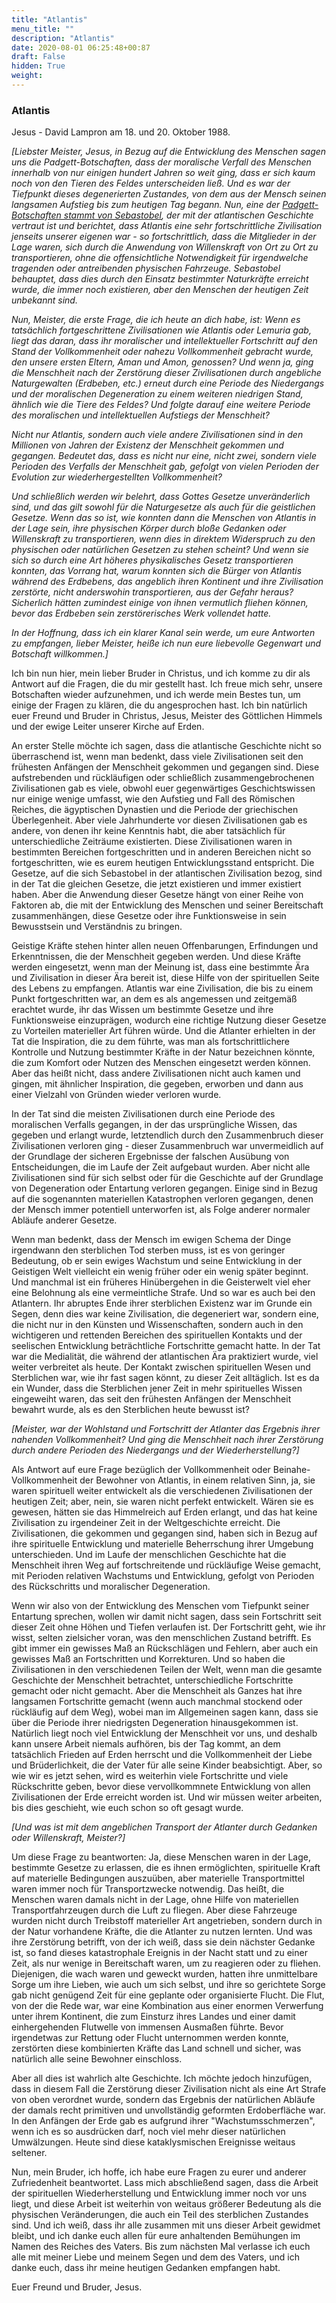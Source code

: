 ```yaml
---
title: "Atlantis"
menu_title: ""
description: "Atlantis"
date: 2020-08-01 06:25:48+00:87
draft: False
hidden: True
weight:
---
```

### Atlantis

Jesus - David Lampron am 18. und 20. Oktober 1988.

*[Liebster Meister, Jesus, in Bezug auf die Entwicklung des Menschen sagen uns die Padgett-Botschaften, dass der moralische Verfall des Menschen innerhalb von nur einigen hundert Jahren so weit ging, dass er sich kaum noch von den Tieren des Feldes unterscheiden ließ. Und es war der Tiefpunkt dieses degenerierten Zustandes, von dem aus der Mensch seinen langsamen Aufstieg bis zum heutigen Tag begann. Nun, eine der [Padgett-Botschaften stammt von Sebastobel](/padgett-botschaften/padgett-botschaften-in-reihenfolge-des-datums/padgett-botschaften-1915-september-dezember/ein-altes-spirituelles-wesen-beschliesst-nach-der-goettlichen-liebe-zu-suchen-jep-sebastobel-24-september-1915/), der mit der atlantischen Geschichte vertraut ist und berichtet, dass Atlantis eine sehr fortschrittliche Zivilisation jenseits unserer eigenen war - so fortschrittlich, dass die Mitglieder in der Lage waren, sich durch die Anwendung von Willenskraft von Ort zu Ort zu transportieren, ohne die offensichtliche Notwendigkeit für irgendwelche tragenden oder antreibenden physischen Fahrzeuge. Sebastobel behauptet, dass dies durch den Einsatz bestimmter Naturkräfte erreicht wurde, die immer noch existieren, aber den Menschen der heutigen Zeit unbekannt sind.*

*Nun, Meister, die erste Frage, die ich heute an dich habe, ist: Wenn es tatsächlich fortgeschrittene Zivilisationen wie Atlantis oder Lemuria gab, liegt das daran, dass ihr moralischer und intellektueller Fortschritt auf den Stand der Vollkommenheit oder nahezu Vollkommenheit gebracht wurde, den unsere ersten Eltern, Aman und Amon, genossen? Und wenn ja, ging die Menschheit nach der Zerstörung dieser Zivilisationen durch angebliche Naturgewalten (Erdbeben, etc.) erneut durch eine Periode des Niedergangs und der moralischen Degeneration zu einem weiteren niedrigen Stand, ähnlich wie die Tiere des Feldes? Und folgte darauf eine weitere Periode des moralischen und intellektuellen Aufstiegs der Menschheit?*

*Nicht nur Atlantis, sondern auch viele andere Zivilisationen sind in den Millionen von Jahren der Existenz der Menschheit gekommen und gegangen. Bedeutet das, dass es nicht nur eine, nicht zwei, sondern viele Perioden des Verfalls der Menschheit gab, gefolgt von vielen Perioden der Evolution zur wiederhergestellten Vollkommenheit?*

*Und schließlich werden wir belehrt, dass Gottes Gesetze unveränderlich sind, und das gilt sowohl für die Naturgesetze als auch für die geistlichen Gesetze. Wenn das so ist, wie konnten dann die Menschen von Atlantis in der Lage sein, ihre physischen Körper durch bloße Gedanken oder Willenskraft zu transportieren, wenn dies in direktem Widerspruch zu den physischen oder natürlichen Gesetzen zu stehen scheint? Und wenn sie sich so durch eine Art höheres physikalisches Gesetz transportieren konnten, das Vorrang hat, warum konnten sich die Bürger von Atlantis während des Erdbebens, das angeblich ihren Kontinent und ihre Zivilisation zerstörte, nicht anderswohin transportieren, aus der Gefahr heraus? Sicherlich hätten zumindest einige von ihnen vermutlich fliehen können, bevor das Erdbeben sein zerstörerisches Werk vollendet hatte.*

*In der Hoffnung, dass ich ein klarer Kanal sein werde, um eure Antworten zu empfangen, lieber Meister, heiße ich nun eure liebevolle Gegenwart und Botschaft willkommen.]*

Ich bin nun hier, mein lieber Bruder in Christus, und ich komme zu dir als Antwort auf die Fragen, die du mir gestellt hast. Ich freue mich sehr, unsere Botschaften wieder aufzunehmen, und ich werde mein Bestes tun, um einige der Fragen zu klären, die du angesprochen hast. Ich bin natürlich euer Freund und Bruder in Christus, Jesus, Meister des Göttlichen Himmels und der ewige Leiter unserer Kirche auf Erden.

An erster Stelle möchte ich sagen, dass die atlantische Geschichte nicht so überraschend ist, wenn man bedenkt, dass viele Zivilisationen seit den frühesten Anfängen der Menschheit gekommen und gegangen sind. Diese aufstrebenden und rückläufigen oder schließlich zusammengebrochenen Zivilisationen gab es viele, obwohl euer gegenwärtiges Geschichtswissen nur einige wenige umfasst, wie den Aufstieg und Fall des Römischen Reiches, die ägyptischen Dynastien und die Periode der griechischen Überlegenheit. Aber viele Jahrhunderte vor diesen Zivilisationen gab es andere, von denen ihr keine Kenntnis habt, die aber tatsächlich für unterschiedliche Zeiträume existierten. Diese Zivilisationen waren in bestimmten Bereichen fortgeschritten und in anderen Bereichen nicht so fortgeschritten, wie es eurem heutigen Entwicklungsstand entspricht. Die Gesetze, auf die sich Sebastobel in der atlantischen Zivilisation bezog, sind in der Tat die gleichen Gesetze, die jetzt existieren und immer existiert haben. Aber die Anwendung dieser Gesetze hängt von einer Reihe von Faktoren ab, die mit der Entwicklung des Menschen und seiner Bereitschaft zusammenhängen, diese Gesetze oder ihre Funktionsweise in sein Bewusstsein und Verständnis zu bringen.

Geistige Kräfte stehen hinter allen neuen Offenbarungen, Erfindungen und Erkenntnissen, die der Menschheit gegeben werden. Und diese Kräfte werden eingesetzt, wenn man der Meinung ist, dass eine bestimmte Ära und Zivilisation in dieser Ära bereit ist, diese Hilfe von der spirituellen Seite des Lebens zu empfangen. Atlantis war eine Zivilisation, die bis zu einem Punkt fortgeschritten war, an dem es als angemessen und zeitgemäß erachtet wurde, ihr das Wissen um bestimmte Gesetze und ihre Funktionsweise einzuprägen, wodurch eine richtige Nutzung dieser Gesetze zu Vorteilen materieller Art führen würde. Und die Atlanter erhielten in der Tat die Inspiration, die zu dem führte, was man als fortschrittlichere Kontrolle und Nutzung bestimmter Kräfte in der Natur bezeichnen könnte, die zum Komfort oder Nutzen des Menschen eingesetzt werden können. Aber das heißt nicht, dass andere Zivilisationen nicht auch kamen und gingen, mit ähnlicher Inspiration, die gegeben, erworben und dann aus einer Vielzahl von Gründen wieder verloren wurde.

In der Tat sind die meisten Zivilisationen durch eine Periode des moralischen Verfalls gegangen, in der das ursprüngliche Wissen, das gegeben und erlangt wurde, letztendlich durch den Zusammenbruch dieser Zivilisationen verloren ging - dieser Zusammenbruch war unvermeidlich auf der Grundlage der sicheren Ergebnisse der falschen Ausübung von Entscheidungen, die im Laufe der Zeit aufgebaut wurden. Aber nicht alle Zivilisationen sind für sich selbst oder für die Geschichte auf der Grundlage von Degeneration oder Entartung verloren gegangen. Einige sind in Bezug auf die sogenannten materiellen Katastrophen verloren gegangen, denen der Mensch immer potentiell unterworfen ist, als Folge anderer normaler Abläufe anderer Gesetze.

Wenn man bedenkt, dass der Mensch im ewigen Schema der Dinge irgendwann den sterblichen Tod sterben muss, ist es von geringer Bedeutung, ob er sein ewiges Wachstum und seine Entwicklung in der Geistigen Welt vielleicht ein wenig früher oder ein wenig später beginnt. Und manchmal ist ein früheres Hinübergehen in die Geisterwelt viel eher eine Belohnung als eine vermeintliche Strafe. Und so war es auch bei den Atlantern. Ihr abruptes Ende ihrer sterblichen Existenz war im Grunde ein Segen, denn dies war keine Zivilisation, die degeneriert war, sondern eine, die nicht nur in den Künsten und Wissenschaften, sondern auch in den wichtigeren und rettenden Bereichen des spirituellen Kontakts und der seelischen Entwicklung beträchtliche Fortschritte gemacht hatte. In der Tat war die Medialität, die während der atlantischen Ära praktiziert wurde, viel weiter verbreitet als heute. Der Kontakt zwischen spirituellen Wesen und Sterblichen war, wie ihr fast sagen könnt, zu dieser Zeit alltäglich. Ist es da ein Wunder, dass die Sterblichen jener Zeit in mehr spirituelles Wissen eingeweiht waren, das seit den frühesten Anfängen der Menschheit bewahrt wurde, als es den Sterblichen heute bewusst ist?

*[Meister, war der Wohlstand und Fortschritt der Atlanter das Ergebnis ihrer nahenden Vollkommenheit? Und ging die Menschheit nach ihrer Zerstörung durch andere Perioden des Niedergangs und der Wiederherstellung?]*

Als Antwort auf eure Frage bezüglich der Vollkommenheit oder Beinahe-Vollkommenheit der Bewohner von Atlantis, in einem relativen Sinn, ja, sie waren spirituell weiter entwickelt als die verschiedenen Zivilisationen der heutigen Zeit; aber, nein, sie waren nicht perfekt entwickelt. Wären sie es gewesen, hätten sie das Himmelreich auf Erden erlangt, und das hat keine Zivilisation zu irgendeiner Zeit in der Weltgeschichte erreicht. Die Zivilisationen, die gekommen und gegangen sind, haben sich in Bezug auf ihre spirituelle Entwicklung und materielle Beherrschung ihrer Umgebung unterschieden. Und im Laufe der menschlichen Geschichte hat die Menschheit ihren Weg auf fortschreitende und rückläufige Weise gemacht, mit Perioden relativen Wachstums und Entwicklung, gefolgt von Perioden des Rückschritts und moralischer Degeneration.

Wenn wir also von der Entwicklung des Menschen vom Tiefpunkt seiner Entartung sprechen, wollen wir damit nicht sagen, dass sein Fortschritt seit dieser Zeit ohne Höhen und Tiefen verlaufen ist. Der Fortschritt geht, wie ihr wisst, selten zielsicher voran, was den menschlichen Zustand betrifft. Es gibt immer ein gewisses Maß an Rückschlägen und Fehlern, aber auch ein gewisses Maß an Fortschritten und Korrekturen. Und so haben die Zivilisationen in den verschiedenen Teilen der Welt, wenn man die gesamte Geschichte der Menschheit betrachtet, unterschiedliche Fortschritte gemacht oder nicht gemacht. Aber die Menschheit als Ganzes hat ihre langsamen Fortschritte gemacht (wenn auch manchmal stockend oder rückläufig auf dem Weg), wobei man im Allgemeinen sagen kann, dass sie über die Periode ihrer niedrigsten Degeneration hinausgekommen ist. Natürlich liegt noch viel Entwicklung der Menschheit vor uns, und deshalb kann unsere Arbeit niemals aufhören, bis der Tag kommt, an dem tatsächlich Frieden auf Erden herrscht und die Vollkommenheit der Liebe und Brüderlichkeit, die der Vater für alle seine Kinder beabsichtigt. Aber, so wie wir es jetzt sehen, wird es weiterhin viele Fortschritte und viele Rückschritte geben, bevor diese vervollkommnete Entwicklung von allen Zivilisationen der Erde erreicht worden ist. Und wir müssen weiter arbeiten, bis dies geschieht, wie euch schon so oft gesagt wurde.

*[Und was ist mit dem angeblichen Transport der Atlanter durch Gedanken oder Willenskraft, Meister?]*

Um diese Frage zu beantworten: Ja, diese Menschen waren in der Lage, bestimmte Gesetze zu erlassen, die es ihnen ermöglichten, spirituelle Kraft auf materielle Bedingungen auszuüben, aber materielle Transportmittel waren immer noch für Transportzwecke notwendig. Das heißt, die Menschen waren damals nicht in der Lage, ohne Hilfe von materiellen Transportfahrzeugen durch die Luft zu fliegen. Aber diese Fahrzeuge wurden nicht durch Treibstoff materieller Art angetrieben, sondern durch in der Natur vorhandene Kräfte, die die Atlanter zu nutzen lernten. Und was ihre Zerstörung betrifft, von der ich weiß, dass sie dein nächster Gedanke ist, so fand dieses katastrophale Ereignis in der Nacht statt und zu einer Zeit, als nur wenige in Bereitschaft waren, um zu reagieren oder zu fliehen. Diejenigen, die wach waren und geweckt wurden, hatten ihre unmittelbare Sorge um ihre Lieben, wie auch um sich selbst, und ihre so gerichtete Sorge gab nicht genügend Zeit für eine geplante oder organisierte Flucht. Die Flut, von der die Rede war, war eine Kombination aus einer enormen Verwerfung unter ihrem Kontinent, die zum Einsturz ihres Landes und einer damit einhergehenden Flutwelle von immensen Ausmaßen führte. Bevor irgendetwas zur Rettung oder Flucht unternommen werden konnte, zerstörten diese kombinierten Kräfte das Land schnell und sicher, was natürlich alle seine Bewohner einschloss.

Aber all dies ist wahrlich alte Geschichte. Ich möchte jedoch hinzufügen, dass in diesem Fall die Zerstörung dieser Zivilisation nicht als eine Art Strafe von oben verordnet wurde, sondern das Ergebnis der natürlichen Abläufe der damals recht primitiven und unvollständig geformten Erdoberfläche war. In den Anfängen der Erde gab es aufgrund ihrer "Wachstumsschmerzen", wenn ich es so ausdrücken darf, noch viel mehr dieser natürlichen Umwälzungen. Heute sind diese kataklysmischen Ereignisse weitaus seltener.

Nun, mein Bruder, ich hoffe, ich habe eure Fragen zu eurer und anderer Zufriedenheit beantwortet. Lass mich abschließend sagen, dass die Arbeit der spirituellen Wiederherstellung und Entwicklung immer noch vor uns liegt, und diese Arbeit ist weiterhin von weitaus größerer Bedeutung als die physischen Veränderungen, die auch ein Teil des sterblichen Zustandes sind. Und ich weiß, dass ihr alle zusammen mit uns dieser Arbeit gewidmet bleibt, und ich danke euch allen für eure anhaltenden Bemühungen im Namen des Reiches des Vaters. Bis zum nächsten Mal verlasse ich euch alle mit meiner Liebe und meinem Segen und dem des Vaters, und ich danke euch, dass ihr meine heutigen Gedanken empfangen habt.

Euer Freund und Bruder, Jesus.
